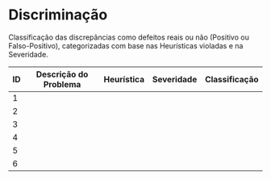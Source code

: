 # Discriminação
Classificação das discrepâncias como defeitos reais ou não (Positivo ou Falso-Positivo), categorizadas com base nas Heurísticas violadas e na Severidade.

| ID | Descrição do Problema | Heurística | Severidade | Classificação |
|-------------|-------------|-------------|-------------|-------------|
| 1 | | | | |
| 2 | | | | |
| 3 | | | | |
| 4 | | | | |
| 5 | | | | |
| 6 | | | | |

